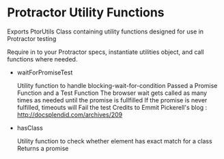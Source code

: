 # Protractor Utility Functions

Exports PtorUtils Class containing utility functions designed for use in Protractor testing

Require in to your Protractor specs, instantiate utilities object, and call functions where needed.

* waitForPromiseTest

  Utility function to handle blocking-wait-for-condition
  Passed a Promise Function and a Test Function
  The browser wait gets called as many times as needed until the promise is fullfilled
  If the promise is never fulfilled, timeouts will Fail the test
  Credits to Emmit Pickerell's blog : http://docsplendid.com/archives/209

* hasClass

  Utility function to check whether element has exact match for a class
  Returns a promise
